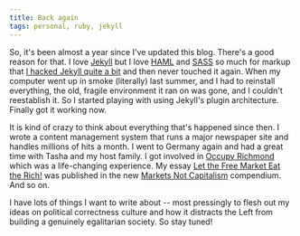 ```yaml
---
title: Back again
tags: personal, ruby, jekyll
---
```


So, it's been almost a year since I've updated this blog. There's a good reason for that. I love [Jekyll](http://jekyllrb.com) but I love [HAML](http://haml-lang.com) and [SASS](http://sass-lang.com) so much for markup that [I hacked Jekyll quite a bit](http://socialmemorycomplex.net/2010/03/14/full-disclosure/) and then never touched it again. When my computer went up in smoke (literally) last summer, and I had to reinstall everything, the old, fragile environment it ran on was gone, and I couldn't reestablish it. So I started playing with using Jekyll's plugin architecture. Finally got it working now.

It is kind of crazy to think about everything that's happened since then. I wrote a content management system that runs a major newspaper site and handles millions of hits a month. I went to Germany again and had a great time with Tasha and my host family. I got involved in [Occupy Richmond](http://occupyrva.org) which was a life-changing experience. My essay [Let the Free Market Eat the Rich!](http://socialmemorycomplex.net/features/let-the-free-market-eat-the-rich) was published in the new [Markets Not Capitalism](http://bookstore.autonomedia.org/index.php?main_page=pubs_product_book_info&products_id=672) compendium. And so on.

I have lots of things I want to write about -- most pressingly to flesh out my ideas on political correctness culture and how it distracts the Left from building a genuinely egalitarian society. So stay tuned!
